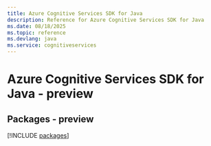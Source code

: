 ```yaml
---
title: Azure Cognitive Services SDK for Java
description: Reference for Azure Cognitive Services SDK for Java
ms.date: 08/18/2025
ms.topic: reference
ms.devlang: java
ms.service: cognitiveservices
---
```

# Azure Cognitive Services SDK for Java - preview
## Packages - preview
[!INCLUDE [packages](cognitive-services-index.md)]